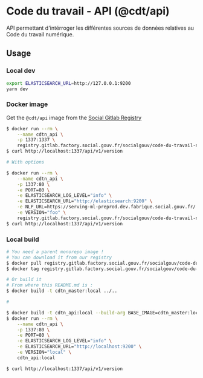 # Code du travail - API (@cdt/api)

API permettant d'intérroger les différentes sources de données relatives au Code du travail numérique.

## Usage

### Local dev

```sh
export ELASTICSEARCH_URL=http://127.0.0.1:9200
yarn dev
```

### Docker image

Get the `@cdt/api` image from the [Social Gitlab Registry](https://gitlab.factory.social.gouv.fr/SocialGouv/code-du-travail-numerique/container_registry)

```sh
$ docker run --rm \
    --name cdtn_api \
    -p 1337:1337 \
    registry.gitlab.factory.social.gouv.fr/socialgouv/code-du-travail-numerique/api:<commit hash>
$ curl http://localhost:1337/api/v1/version

# With options

$ docker run --rm \
    --name cdtn_api \
    -p 1337:80 \
    -e PORT=80 \
    -e ELASTICSEARCH_LOG_LEVEL="info" \
    -e ELASTICSEARCH_URL="http://elasticsearch:9200" \
    -e NLP_URL=https://serving-ml-preprod.dev.fabrique.social.gouv.fr/ \
    -e VERSION="foo" \
    registry.gitlab.factory.social.gouv.fr/socialgouv/code-du-travail-numerique/api:<commit hash>
$ curl http://localhost:1337/api/v1/version
```

### Local build

```sh
# You need a parent monorepo image !
# You can download it from our registry
$ docker pull registry.gitlab.factory.social.gouv.fr/socialgouv/code-du-travail-numerique:<commit hash>
$ docker tag registry.gitlab.factory.social.gouv.fr/socialgouv/code-du-travail-numerique:<commit hash> cdtn_master:local

# Or build it
# From where this README.md is :
$ docker build -t cdtn_master:local ../..

#

$ docker build -t cdtn_api:local --build-arg BASE_IMAGE=cdtn_master:local .
$ docker run --rm \
    --name cdtn_api \
    -p 1337:80 \
    -e PORT=80 \
    -e ELASTICSEARCH_LOG_LEVEL="info" \
    -e ELASTICSEARCH_URL="http://localhost:9200" \
    -e VERSION="local" \
    cdtn_api:local

$ curl http://localhost:1337/api/v1/version
```
